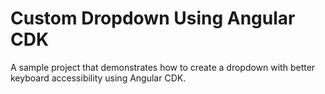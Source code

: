 # Custom Dropdown Using Angular CDK

A sample project that demonstrates how to create a dropdown with better keyboard accessibility using Angular CDK.
